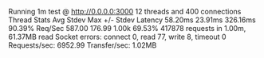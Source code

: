 Running 1m test @ http://0.0.0.0:3000
  12 threads and 400 connections
  Thread Stats   Avg      Stdev     Max   +/- Stdev
    Latency    58.20ms   23.91ms 326.16ms   90.39%
    Req/Sec   587.00    176.99     1.00k    69.53%
  417878 requests in 1.00m, 61.37MB read
  Socket errors: connect 0, read 77, write 8, timeout 0
Requests/sec:   6952.99
Transfer/sec:      1.02MB
